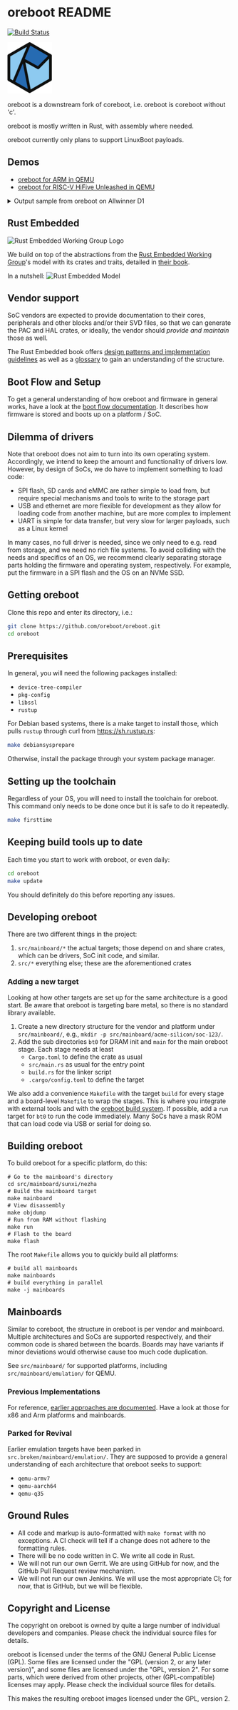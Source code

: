 # oreboot README

[![Build Status](https://github.com/oreboot/oreboot/actions/workflows/build.yml/badge.svg)](https://github.com/oreboot/oreboot/actions/workflows/build.yml)

![oreboot logo](Documentation/img/logo-small.png)

oreboot is a downstream fork of coreboot, i.e. oreboot is coreboot without 'c'.

oreboot is mostly written in Rust, with assembly where needed.

oreboot currently only plans to support LinuxBoot payloads.

## Demos

- [oreboot for ARM in QEMU](https://asciinema.org/a/Ne4Fwa4Wpt95dorEoVnHwiEkP)
- [oreboot for RISC-V HiFive Unleashed in QEMU](https://asciinema.org/a/XnWkMWTABuajsbGPMMTefjuZ2)

<details>
  <summary>Output sample from oreboot on Allwinner D1</summary>

```
oreboot 🦀
v 13
cpu_pll fa001000
cpu_axi 5000100
cpu_axi 5000100
peri0_ctrl was: f8216300
peri0_ctrl lock en
peri0_ctrl PLLs
peri0_ctrl set: f8216300
DDR3@792MHz
test OK
512M 🐏
NOR flash: c2/2018
load 00018000 bytes to 40000000: ➡️.
load 00fc0000 bytes to 44000000: ➡️➡️➡️➡️➡️➡️➡️➡️➡️➡️➡️➡️➡️➡️➡️➡️.
load 00010000 bytes to 41a00000: ➡️.
{ɕ serial uart0 initialized
RISC-V vendor 5b7 arch 0 imp 0
==== platform CSRs ====
   MXSTATUS  c0408000
   MHCR      00000109
   MCOR      00000002
   MHINT     00004000
see C906 manual p581 ff
=======================
Set up extension CSRs
==== platform CSRs ====
   MXSTATUS  c0638000
   MHCR      0000017f
   MCOR      00000003
   MHINT     0000610c
see C906 manual p581 ff
=======================
timer init
reset init
ipi init
RustSBI version 0.3.1
.______       __    __      _______.___________.  _______..______   __
|   _  \     |  |  |  |    /       |           | /       ||   _  \ |  |
|  |_)  |    |  |  |  |   |   (----`---|  |----`|   (----`|  |_)  ||  |
|      /     |  |  |  |    \   \       |  |      \   \    |   _  < |  |
|  |\  \----.|  `--'  |.----)   |      |  |  .----)   |   |  |_)  ||  |
| _| `._____| \______/ |_______/       |__|  |_______/    |______/ |__|
Platform Name: T-HEAD Xuantie Platform
Implementation: oreboot version 0.1.0
[rustsbi] misa: RV64ACDFIMSUVX
[rustsbi] mideleg: ssoftstimersext (0x222)
[rustsbi] medeleg: imaialmalasmasauecallipagelpagespage(0xb1f3)
[rustsbi] mie: msoft ssoft mtimer stimer mext sext (00000aaa)
PMP0     0x0 - 0x40000000 (A,R,W,X)
PMP1     0x40000000 - 0x40200000 (A,R)
PMP2     0x40200000 - 0x80000000 (A,R,W,X)
PMP3     0x80000000 - 0x80200000 (A,R)
PMP4     0x80200000 - 0xfffff800 (A,R,W,X)
PMP8     0x0 - 0x0 (A,R,W,X)
DTB looks fine, yay!
Decompress 12375521 bytes from 0x44000004 to 0x40200000, reserved 25165824 bytes
Success, decompressed 21910144 bytes :)
Payload looks like Linux Image, yay!
DTB still fine, yay!
Handing over to SBI, will continue at 0x40200000
enter supervisor at 40200000 with DTB from 41a00000
...
[    0.000000] OF: fdt: Ignoring memory range 0x40000000 - 0x40200000
[    0.000000] Machine model: Sipeed Lichee RV Dock
[    0.000000] earlycon: sbi0 at I/O port 0x0 (options '')
[    0.000000] printk: bootconsole [sbi0] enabled
[    0.000000] Zone ranges:
[    0.000000]   DMA32    [mem 0x0000000040200000-0x000000005fffffff]
[    0.000000]   Normal   empty
[    0.000000] Movable zone start for each node
[    0.000000] Early memory node ranges
[    0.000000]   node   0: [mem 0x0000000040200000-0x000000005fffffff]
[    0.000000] Initmem setup node 0 [mem 0x0000000040200000-0x000000005fffffff]
[    0.000000] riscv: SBI specification v1.0 detected
[    0.000000] riscv: SBI implementation ID=0x4 Version=0x301
[    0.000000] riscv: SBI TIME extension detected
[    0.000000] riscv: SBI IPI extension detected
[    0.000000] riscv: SBI SRST extension detected
[    0.000000] riscv: base ISA extensions acdfim
[    0.000000] riscv: ELF capabilities acdfim
[    0.000000] percpu: Embedded 17 pages/cpu s31912 r8192 d29528 u69632
[    0.000000] Built 1 zonelists, mobility grouping on.  Total pages: 128520
[    0.000000] Kernel command line: console=tty0 console=ttyS0,115200 loglevel=7 earlycon=sbi
```

</details>

## Rust Embedded

![Rust Embedded Working Group Logo](Documentation/img/rust-embedded-logo.png)

We build on top of the abstractions from the [Rust Embedded Working Group](https://github.com/rust-embedded)'s model with its crates and traits, detailed
in [their book](https://docs.rust-embedded.org/book/portability/index.html).

In a nutshell: ![Rust Embedded Model](Documentation/img/rust-embedded-model.png)

## Vendor support

SoC vendors are expected to provide documentation to their cores, peripherals
and other blocks and/or their SVD files, so that we can generate the PAC and HAL
crates, or ideally, the vendor should _provide and maintain_ those as well.

The Rust Embedded book offers [design patterns and implementation guidelines](https://docs.rust-embedded.org/book/design-patterns/hal/index.html) as well as
a [glossary](https://docs.rust-embedded.org/book/appendix/glossary.html) to gain
an understanding of the structure.

## Boot Flow and Setup

To get a general understanding of how oreboot and firmware in general works,
have a look at the [boot flow documentation](Documentation/boot-flow.md). It
describes how firmware is stored and boots up on a platform / SoC.

## Dilemma of drivers

Note that oreboot does not aim to turn into its own operating system.
Accordingly, we intend to keep the amount and functionality of drivers low.
However, by design of SoCs, we do have to implement something to load code:

- SPI flash, SD cards and eMMC are rather simple to load from, but require
  special mechanisms and tools to write to the storage part
- USB and ethernet are more flexible for development as they allow for loading
  code from another machine, but are more complex to implement
- UART is simple for data transfer, but very slow for larger payloads, such as
  a Linux kernel

In many cases, no full driver is needed, since we only need to e.g. read from
storage, and we need no rich file systems. To avoid colliding with the needs and
specifics of an OS, we recommend clearly separating storage parts holding the
firmware and operating system, respectively. For example, put the firmware in a
SPI flash and the OS on an NVMe SSD.

## Getting oreboot

Clone this repo and enter its directory, i.e.:

```sh
git clone https://github.com/oreboot/oreboot.git
cd oreboot
```

## Prerequisites

In general, you will need the following packages installed:

- `device-tree-compiler`
- `pkg-config`
- `libssl`
- `rustup`

For Debian based systems, there is a make target to install those, which pulls
`rustup` through curl from https://sh.rustup.rs:

```sh
make debiansysprepare
```

Otherwise, install the package through your system package manager.

## Setting up the toolchain

Regardless of your OS, you will need to install the toolchain for oreboot.
This command only needs to be done once but it is safe to do it repeatedly.

```sh
make firsttime
```

## Keeping build tools up to date

Each time you start to work with oreboot, or even daily:

```sh
cd oreboot
make update
```

You should definitely do this before reporting any issues.

## Developing oreboot

There are two different things in the project:

1. `src/mainboard/*` the actual targets; those depend on and share crates, which
   can be drivers, SoC init code, and similar.
2. `src/*` everything else; these are the aforementioned crates

### Adding a new target

Looking at how other targets are set up for the same architecture is a good
start. Be aware that oreboot is targeting bare metal, so there is no standard
library available.

1. Create a new directory structure for the vendor and platform under
   `src/mainboard/`, e.g., `mkdir -p src/mainboard/acme-silicon/soc-123/`.
2. Add the sub directories `bt0` for DRAM init and `main` for
   the main oreboot stage. Each stage needs at least
   - `Cargo.toml` to define the crate as usual
   - `src/main.rs` as usual for the entry point
   - `build.rs` for the linker script
   - `.cargo/config.toml` to define the target

We also add a convenience `Makefile` with the target `build` for every stage and
a board-level `Makefile` to wrap the stages. This is where you integrate with
external tools and with the [oreboot build system](xtask/README.md).
If possible, add a `run` target for `bt0` to run the code immediately. Many SoCs
have a mask ROM that can load code via USB or serial for doing so.

## Building oreboot

To build oreboot for a specific platform, do this:

```
# Go to the mainboard's directory
cd src/mainboard/sunxi/nezha
# Build the mainboard target
make mainboard
# View disassembly
make objdump
# Run from RAM without flashing
make run
# Flash to the board
make flash
```

The root `Makefile` allows you to quickly build all platforms:

```
# build all mainboards
make mainboards
# build everything in parallel
make -j mainboards
```

## Mainboards

Similar to coreboot, the structure in oreboot is per vendor and mainboard.
Multiple architectures and SoCs are supported respectively, and their common
code is shared between the boards. Boards may have variants if minor deviations
would otherwise cause too much code duplication.

See `src/mainboard/` for supported platforms, including
`src/mainboard/emulation/` for QEMU.

### Previous Implementations

For reference, [earlier approaches are documented](graveyard.md). Have a look at
those for x86 and Arm platforms and mainboards.

### Parked for Revival

Earlier emulation targets have been parked in `src.broken/mainboard/emulation/`.
They are supposed to provide a general understanding of each architecture that
oreboot seeks to support:

- `qemu-armv7`
- `qemu-aarch64`
- `qemu-q35`

## Ground Rules

- All code and markup is auto-formatted with `make format` with no exceptions.
  A CI check will tell if a change does not adhere to the formatting rules.
- There will be no code written in C. We write all code in Rust.
- We will not run our own Gerrit. We are using GitHub for now, and the GitHub
  Pull Request review mechanism.
- We will not run our own Jenkins. We will use the most appropriate CI; for
  now, that is GitHub, but we will be flexible.

## Copyright and License

The copyright on oreboot is owned by quite a large number of individual
developers and companies. Please check the individual source files for details.

oreboot is licensed under the terms of the GNU General Public License (GPL).
Some files are licensed under the "GPL (version 2, or any later version)",
and some files are licensed under the "GPL, version 2". For some parts, which
were derived from other projects, other (GPL-compatible) licenses may apply.
Please check the individual source files for details.

This makes the resulting oreboot images licensed under the GPL, version 2.

